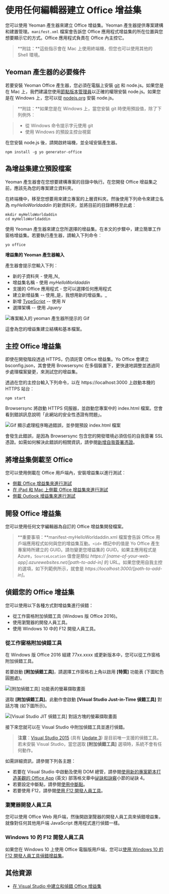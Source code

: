 
# <a name="create-an-office-add-in-using-any-editor"></a>使用任何編輯器建立 Office 增益集

您可以使用 Yeoman 產生器來建立 Office 增益集。Yeoman 產生器提供專案建構和建置管理。`manifest.xml` 檔案會告訴您 Office 應用程式增益集的所在位置與您想要顯示它的方式。Office 應用程式負責在 Office 內主控它。

 >**附註：**這些指示會在 Mac 上使用終端機，但您也可以使用其他的 Shell 環境。 


## <a name="prerequisites-for-the-yeoman-generator"></a>Yeoman 產生器的必要條件

若要安裝 Yeoman Office 產生器，您必須在電腦上安裝 [git](https://git-scm.com/downloads) 和 node.js。如果您是在 Mac 上，我們建議您使用[節點版本管理員](https://github.com/creationix/nvm)以正確的權限安裝 node.js。如果您是在 Windows 上，您可以從 [nodejs.org](https://nodejs.org/en/) 安裝 node.js。

>**附註：**如果您是在 Windows 上，當您安裝 git 時使用預設值，除了下列例外︰

>- 從 Windows 命令提示字元使用 git
>- 使用 Windows 的預設主控台視窗

在您安裝 node.js 後，請開啟終端機，並全域安裝產生器。

```
npm install -g yo generator-office
```


## <a name="create-the-default-files-for-your-add-in"></a>為增益集建立預設檔案

Yeoman 產生器會在您想要建構專案的目錄中執行。在您開發 Office 增益集之前，應該先為您的專案建立資料夾。

在終端機中，移至您想要用來建立專案的上層資料夾。然後使用下列命令來建立名為 _myHelloWorldaddin_ 的新資料夾，並將目前的目錄轉移至此處︰




```
mkdir myHelloWorldaddin
cd myHelloWorldaddin
```

使用 Yeoman 產生器來建立您所選擇的增益集。在本文的步驟中，建立簡單工作窗格增益集。若要執行產生器，請輸入下列命令︰




```
yo office
```

**增益集的 Yeoman 產生器輸入**

產生器會提示您輸入下列︰ 


- 新的子資料夾 - 使用_N_
- 增益集名稱 - 使用 _myHelloWorldaddin_ 
- 支援的 Office 應用程式 - 您可以選擇任何應用程式
- 建立新增益集 -- 使用_是，我想用新的增益集。_
- 新增 [TypeScript](https://www.typescriptlang.org/) -- 使用 _N_
- 選擇架構 -- 使用 _Jquery_


![專案輸入的 yeoman 產生器所提示的 Gif](../../images/gettingstarted-fast.gif)

這會為您的增益集建立結構和基本檔案。


## <a name="hosting-your-office-add-in"></a>主控 Office 增益集

即使在開發階段透過 HTTPS，仍須託管 Office 增益集。Yo Office 會建立 bsconfig.json，其會使用 Browsersync 在多個裝置下，更快速地調整並透過同步處理檔案變更，來測試您的增益集。 

透過在您的主控台輸入下列命令，以在 https://localhost:3000 上啟動本機的 HTTPS 站台︰


```
npm start
```

Browsersync 將啟動 HTTPS 伺服器，並啟動您專案中的 index.html 檔案。您會看到錯誤訊息說明「此網站的安全性憑證有問題」。


![Gif 顯示處理程序略過錯誤，並參閱預設 index.html 檔案](../../images/ssl-chrome-bypass.gif)

會發生此錯誤，是因為 Browsersync 包含您的開發環境必須信任的自我簽署 SSL 憑證。如需如何解決此錯誤的相關資訊，請參閱[新增自我簽署憑證](https://github.com/OfficeDev/generator-office/blob/master/src/docs/ssl.md)。

## <a name="sideload-the-add-in-into-office"></a>將增益集側載至 Office

您可以使用側載在 Office 用戶端內，安裝增益集以進行測試︰

- [側載 Office 增益集來進行測試](../testing/create-a-network-shared-folder-catalog-for-task-pane-and-content-add-ins.md)
- [在 iPad 和 Mac 上側載 Office 增益集來進行測試](../testing/sideload-an-office-add-in-on-ipad-and-mac.md)   
- [側載 Outlook 增益集來進行測試](../outlook/testing-and-tips.md)

## <a name="develop-your-office-add-in"></a>開發 Office 增益集

您可以使用任何文字編輯器為自訂的 Office 增益集開發檔案。

> **重要事項：**manifest-myHelloWorldaddin.xml 檔案會告訴 Office 用戶端應用程式如何與您的增益集互動。`<id>` 標記中的值是 Yo Office 產生專案時所建立的 GUID。請勿變更您增益集的 GUID。如果主應用程式是 Azure，`SourceLocation` 值會是類似 _https:// [name-of-your-web-app].azurewebsites.net/[path-to-add-in]_ 的 URL。如果您使用自我主控的選項，如下列範例所示，就會是 _https://localhost:3000/[path-to-add-in]_。


## <a name="debug-your-office-add-in"></a>偵錯您的 Office 增益集

您可以使用以下各種方式對增益集進行偵錯：

- 從工作窗格附加偵錯工具 (Windows 版 Office 2016)。
- 使用瀏覽器的開發人員工具。
- 使用 Windows 10 中的 F12 開發人員工具。

### <a name="attach-debugger-from-the-task-pane"></a>從工作窗格附加偵錯工具

在 Windows 版 Office 2016 組建 77xx.xxxx 或更新版本中，您可以從工作窗格附加偵錯工具。 

若要啟動 **[附加偵錯工具]**，請選擇工作窗格右上角以啟用 **[特質]** 功能表 (下圖紅色圓圈處)。   

![[附加偵錯工具] 功能表的螢幕擷取畫面](../../images/attach-debugger.png)

選取 **[附加偵錯工具]**。此動作會啟動 **[Visual Studio Just-in-Time 偵錯工具]** 對話方塊 (如下圖所示)。 

![[Visual Studio JIT 偵錯工具] 對話方塊的螢幕擷取畫面](../../images/visual-studio-debugger.png)

接下來您就可以在 Visual Studio 中附加偵錯工具並進行偵錯。   

  >**注意**：[Visual Studio 2015](https://www.visualstudio.com/downloads/) (具有 [Update 3](https://msdn.microsoft.com/en-us/library/mt752379.aspx)) 是目前唯一支援的偵錯工具。若未安裝 Visual Studio，當您選取 **[附加偵錯工具]** 選項時，系統不會有任何動作。  
  
如需詳細資訊，請參閱下列各主題：

-    若要在 Visual Studio 中啟動及使用 DOM 總管，請參閱[使用新的專案範本打造美觀的 Office App](https://blogs.msdn.microsoft.com/officeapps/2013/04/16/building-great-looking-apps-for-office-using-the-new-project-templates) (英文) 部落格文章中[祕訣和訣竅](https://blogs.msdn.microsoft.com/officeapps/2013/04/16/building-great-looking-apps-for-office-using-the-new-project-templates/#tips_tricks)小節的祕訣 4。
-    若要設定中斷點，請參閱[使用中斷點](https://msdn.microsoft.com/en-US/library/5557y8b4.aspx)。
-    若要使用 F12，請參閱[使用 F12 開發人員工具](https://msdn.microsoft.com/en-us/library/bg182326(v=vs.85).aspx)。

### <a name="browser-developer-tools"></a>瀏覽器開發人員工具 

您可以使用 Office Web 用戶端，然後開啟瀏覽器的開發人員工具來偵錯增益集，就像對任何其他用戶端 JavaScript 應用程式進行偵錯一樣。 

### <a name="f12-developer-tools-on-windows-10"></a>Windows 10 的 F12 開發人員工具

如果您在 Windows 10 上使用 Office 電腦版用戶端，您可以[使用 Windows 10 的 F12 開發人員工具偵錯增益集](../testing/debug-add-ins-using-f12-developer-tools-on-windows-10.md)。
    
## <a name="additional-resources"></a>其他資源


- [在 Visual Studio 中建立和偵錯 Office 增益集](../../docs/get-started/create-and-debug-office-add-ins-in-visual-studio.md)
    
